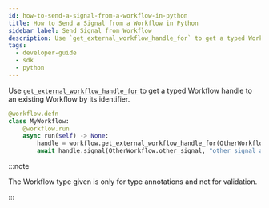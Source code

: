 ```yaml
---
id: how-to-send-a-signal-from-a-workflow-in-python
title: How to Send a Signal from a Workflow in Python
sidebar_label: Send Signal from Workflow
description: Use `get_external_workflow_handle_for` to get a typed Workflow handle to an existing Workflow by its identifier.
tags:
  - developer-guide
  - sdk
  - python
---
```


Use [`get_external_workflow_handle_for`](https://python.temporal.io/temporalio.workflow.html#get_external_workflow_handle_for) to get a typed Workflow handle to an existing Workflow by its identifier.

```python
@workflow.defn
class MyWorkflow:
    @workflow.run
    async run(self) -> None:
        handle = workflow.get_external_workflow_handle_for(OtherWorkflow.run, "other-workflow-id")
        await handle.signal(OtherWorkflow.other_signal, "other signal arg")
```

:::note

The Workflow type given is only for type annotations and not for validation.

:::
